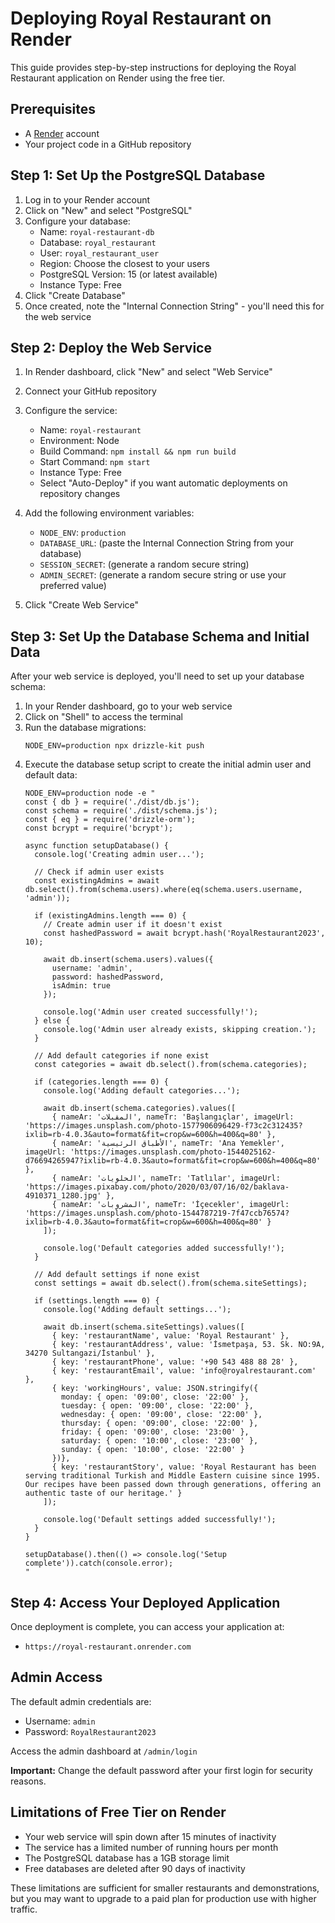 # Deploying Royal Restaurant on Render

This guide provides step-by-step instructions for deploying the Royal Restaurant application on Render using the free tier.

## Prerequisites

- A [Render](https://render.com) account
- Your project code in a GitHub repository

## Step 1: Set Up the PostgreSQL Database

1. Log in to your Render account
2. Click on "New" and select "PostgreSQL"
3. Configure your database:
   - Name: `royal-restaurant-db`
   - Database: `royal_restaurant`
   - User: `royal_restaurant_user`
   - Region: Choose the closest to your users
   - PostgreSQL Version: 15 (or latest available)
   - Instance Type: Free
4. Click "Create Database"
5. Once created, note the "Internal Connection String" - you'll need this for the web service

## Step 2: Deploy the Web Service

1. In Render dashboard, click "New" and select "Web Service"
2. Connect your GitHub repository
3. Configure the service:
   - Name: `royal-restaurant`
   - Environment: Node
   - Build Command: `npm install && npm run build`
   - Start Command: `npm start`
   - Instance Type: Free
   - Select "Auto-Deploy" if you want automatic deployments on repository changes

4. Add the following environment variables:
   - `NODE_ENV`: `production`
   - `DATABASE_URL`: (paste the Internal Connection String from your database)
   - `SESSION_SECRET`: (generate a random secure string)
   - `ADMIN_SECRET`: (generate a random secure string or use your preferred value)

5. Click "Create Web Service"

## Step 3: Set Up the Database Schema and Initial Data

After your web service is deployed, you'll need to set up your database schema:

1. In your Render dashboard, go to your web service
2. Click on "Shell" to access the terminal
3. Run the database migrations:
   ```
   NODE_ENV=production npx drizzle-kit push
   ```
4. Execute the database setup script to create the initial admin user and default data:
   ```
   NODE_ENV=production node -e "
   const { db } = require('./dist/db.js');
   const schema = require('./dist/schema.js');
   const { eq } = require('drizzle-orm');
   const bcrypt = require('bcrypt');

   async function setupDatabase() {
     console.log('Creating admin user...');
     
     // Check if admin user exists
     const existingAdmins = await db.select().from(schema.users).where(eq(schema.users.username, 'admin'));
     
     if (existingAdmins.length === 0) {
       // Create admin user if it doesn't exist
       const hashedPassword = await bcrypt.hash('RoyalRestaurant2023', 10);
       
       await db.insert(schema.users).values({
         username: 'admin',
         password: hashedPassword,
         isAdmin: true
       });
       
       console.log('Admin user created successfully!');
     } else {
       console.log('Admin user already exists, skipping creation.');
     }
     
     // Add default categories if none exist
     const categories = await db.select().from(schema.categories);
     
     if (categories.length === 0) {
       console.log('Adding default categories...');
       
       await db.insert(schema.categories).values([
         { nameAr: 'المقبلات', nameTr: 'Başlangıçlar', imageUrl: 'https://images.unsplash.com/photo-1577906096429-f73c2c312435?ixlib=rb-4.0.3&auto=format&fit=crop&w=600&h=400&q=80' },
         { nameAr: 'الأطباق الرئيسية', nameTr: 'Ana Yemekler', imageUrl: 'https://images.unsplash.com/photo-1544025162-d76694265947?ixlib=rb-4.0.3&auto=format&fit=crop&w=600&h=400&q=80' },
         { nameAr: 'الحلويات', nameTr: 'Tatlılar', imageUrl: 'https://images.pixabay.com/photo/2020/03/07/16/02/baklava-4910371_1280.jpg' },
         { nameAr: 'المشروبات', nameTr: 'İçecekler', imageUrl: 'https://images.unsplash.com/photo-1544787219-7f47ccb76574?ixlib=rb-4.0.3&auto=format&fit=crop&w=600&h=400&q=80' }
       ]);
       
       console.log('Default categories added successfully!');
     }
     
     // Add default settings if none exist
     const settings = await db.select().from(schema.siteSettings);
     
     if (settings.length === 0) {
       console.log('Adding default settings...');
       
       await db.insert(schema.siteSettings).values([
         { key: 'restaurantName', value: 'Royal Restaurant' },
         { key: 'restaurantAddress', value: 'İsmetpaşa, 53. Sk. NO:9A, 34270 Sultangazi/İstanbul' },
         { key: 'restaurantPhone', value: '+90 543 488 88 28' },
         { key: 'restaurantEmail', value: 'info@royalrestaurant.com' },
         { key: 'workingHours', value: JSON.stringify({
           monday: { open: '09:00', close: '22:00' },
           tuesday: { open: '09:00', close: '22:00' },
           wednesday: { open: '09:00', close: '22:00' },
           thursday: { open: '09:00', close: '22:00' },
           friday: { open: '09:00', close: '23:00' },
           saturday: { open: '10:00', close: '23:00' },
           sunday: { open: '10:00', close: '22:00' }
         })},
         { key: 'restaurantStory', value: 'Royal Restaurant has been serving traditional Turkish and Middle Eastern cuisine since 1995. Our recipes have been passed down through generations, offering an authentic taste of our heritage.' }
       ]);
       
       console.log('Default settings added successfully!');
     }
   }

   setupDatabase().then(() => console.log('Setup complete')).catch(console.error);
   "
   ```

## Step 4: Access Your Deployed Application

Once deployment is complete, you can access your application at:
- `https://royal-restaurant.onrender.com`

## Admin Access

The default admin credentials are:
- Username: `admin`
- Password: `RoyalRestaurant2023`

Access the admin dashboard at `/admin/login`

**Important:** Change the default password after your first login for security reasons.

## Limitations of Free Tier on Render

- Your web service will spin down after 15 minutes of inactivity
- The service has a limited number of running hours per month
- The PostgreSQL database has a 1GB storage limit
- Free databases are deleted after 90 days of inactivity

These limitations are sufficient for smaller restaurants and demonstrations, but you may want to upgrade to a paid plan for production use with higher traffic.